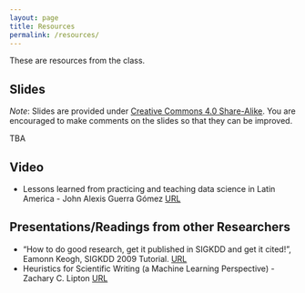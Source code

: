 ```yaml
---
layout: page
title: Resources
permalink: /resources/
---
```

These are resources from the class.

## Slides

*Note*: Slides are provided under [Creative Commons 4.0 Share-Alike](https://creativecommons.org/licenses/by-sa/4.0/). You are encouraged to make comments on the slides so that they can be improved.

TBA

## Video

* Lessons learned from practicing and teaching data science in Latin America - John Alexis Guerra Gómez [URL](https://pml4dc.github.io/iclr2020/program/pml4dc_2.html)

## Presentations/Readings from other Researchers

* “How to do good research, get it published in SIGKDD and get it cited!”, Eamonn Keogh,  SIGKDD 2009 Tutorial. [URL](http://www.cs.ucr.edu/~eamonn/Keogh_SIGKDD09_tutorial.pdf)
* Heuristics for Scientific Writing (a Machine Learning Perspective) - Zachary C. Lipton [URL](http://approximatelycorrect.com/2018/01/29/heuristics-technical-scientific-writing-machine-learning-perspective/)
